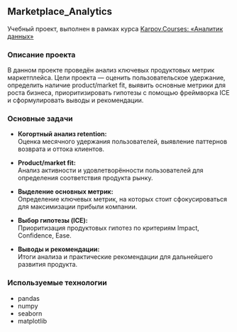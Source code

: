 ## Marketplace_Analytics
Учебный проект, выполнен в рамках курса [Karpov.Courses: «Аналитик данных»](https://karpov.courses/)


### Описание проекта

В данном проекте проведён анализ ключевых продуктовых метрик маркетплейса. Цели проекта — оценить пользовательское удержание, определить наличие product/market fit, выявить основные метрики для роста бизнеса, приоритизировать гипотезы с помощью фреймворка ICE и сформулировать выводы и рекомендации.

### Основные задачи

- **Когортный анализ retention:**  
  Оценка месячного удержания пользователей, выявление паттернов возврата и оттока клиентов.

- **Product/market fit:**  
  Анализ активности и удовлетворённости пользователей для определения соответствия продукта рынку.

- **Выделение основных метрик:**  
  Определение ключевых метрик, на которых стоит сфокусироваться для максимизации прибыли компании.

- **Выбор гипотезы (ICE):**  
  Приоритизация продуктовых гипотез по критериям Impact, Confidence, Ease.

- **Выводы и рекомендации:**  
  Итоги анализа и практические рекомендации для дальнейшего развития продукта.

### Используемые технологии

- pandas
- numpy
- seaborn
- matplotlib
